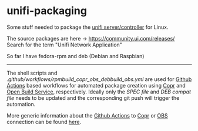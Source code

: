 # unifi-packaging

Some stuff needed to package the [unifi server/controller](https://www.ui.com/download-software/) for Linux. 

The source packages are here -> https://community.ui.com/releases/ 
Search for the term "Unifi Network Application"

So far I have fedora-rpm and deb (Debian and Raspbian)

---

The shell scripts and *.github/workflows/rpmbuild_copr_obs_debbuild_obs.yml* are used for [Github Actions](https://github.com/features/actions) based workflows for automated package creation using [Copr](https://copr.fedorainfracloud.org/coprs/useidel/unifi/) and [Open Build Service](https://build.opensuse.org/package/show/home:useidel/unifictrl), respectively. 
Ideally only the *SPEC file* and *DEB compat file* needs to be updated and the corresponding git push will trigger the automation. 

More generic information about the [Github Actions](https://github.com/features/actions) to [Copr](https://copr.fedorainfracloud.org/) or [OBS](https://build.opensuse.org/) connection can be found [here](https://github.com/useidel/copr_obs-build-test).

